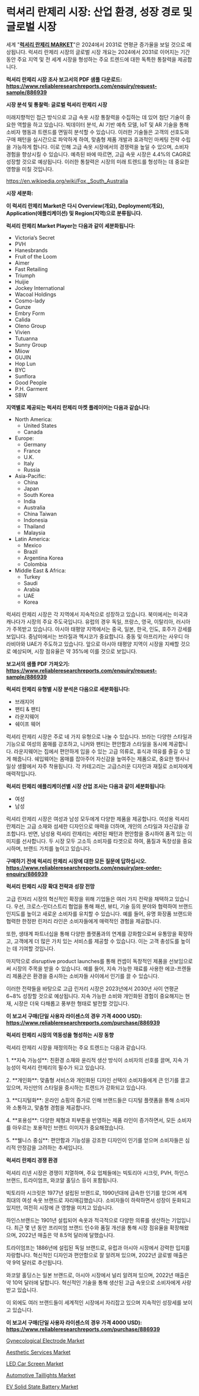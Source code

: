 <p><h1>럭셔리 란제리 시장: 산업 환경, 성장 경로 및 글로벌 시장</h1></p><p>세계 "<strong><a href="https://www.reliableresearchreports.com/luxury-lingerie-r886939?utm_campaign=106&utm_medium=8&utm_source=Github&utm_content=ia&utm_term=01102024&utm_id=luxury-lingerie">럭셔리 란제리 MARKET</a></strong>"은 2024에서 2031로 연평균 증가율을 보일 것으로 예상됩니다. 럭셔리 란제리 시장의 글로벌 시장 개요는 2024에서 2031로 이어지는 기간 동안 주요 지역 및 전 세계 시장을 형성하는 주요 트렌드에 대한 독특한 통찰력을 제공합니다.</p>
<p><strong>럭셔리 란제리 시장 조사 보고서의 PDF 샘플 다운로드: <a href="https://www.reliableresearchreports.com/enquiry/request-sample/886939?utm_campaign=106&utm_medium=8&utm_source=Github&utm_content=ia&utm_term=01102024&utm_id=luxury-lingerie">https://www.reliableresearchreports.com/enquiry/request-sample/886939</a></strong></p>
<p><strong>시장 분석 및 통찰력: 글로벌 럭셔리 란제리 시장</strong></p>
<p><p>미래지향적인 접근 방식으로 고급 속옷 시장 통찰력을 수집하는 데 있어 첨단 기술이 중요한 역할을 하고 있습니다. 빅데이터 분석, AI 기반 예측 모델, IoT 및 AR 기술을 통해 소비자 행동과 트렌드를 면밀히 분석할 수 있습니다. 이러한 기술들은 고객의 선호도와 구매 패턴을 실시간으로 파악하게 하여, 맞춤형 제품 개발과 효과적인 마케팅 전략 수립을 가능하게 합니다. 이로 인해 고급 속옷 시장에서의 경쟁력을 높일 수 있으며, 소비자 경험을 향상시킬 수 있습니다. 예측된 바에 따르면, 고급 속옷 시장은 4.4%의 CAGR로 성장할 것으로 예상됩니다. 이러한 통찰력은 시장의 미래 트렌드를 형성하는 데 중요한 영향을 미칠 것입니다.</p></p>
<p><a href="%7CAUTHORITHY_DOMAIN_URL%7C?utm_campaign=106&utm_medium=8&utm_source=Github&utm_content=ia&utm_term=01102024&utm_id=luxury-lingerie">https://en.wikipedia.org/wiki/Fox,_South_Australia</a></p>
<p><strong>시장 세분화:</strong></p>
<p><strong>이 럭셔리 란제리 Market은 다시 Overview(개요), Deployment(개요), Application(애플리케이션) 및 Region(지역)으로 분류됩니다.</strong></p>
<p><strong>럭셔리 란제리 Market Player는 다음과 같이 세분화됩니다:</strong></p>
<p><ul><li>Victoria’s Secret</li><li>PVH</li><li>Hanesbrands</li><li>Fruit of the Loom</li><li>Aimer</li><li>Fast Retailing</li><li>Triumph</li><li>Huijie</li><li>Jockey International</li><li>Wacoal Holdings</li><li>Cosmo-lady</li><li>Gunze</li><li>Embry Form</li><li>Calida</li><li>Oleno Group</li><li>Vivien</li><li>Tutuanna</li><li>Sunny Group</li><li>Miiow</li><li>GUJIN</li><li>Hop Lun</li><li>BYC</li><li>Sunflora</li><li>Good People</li><li>P.H. Garment</li><li>SBW</li></ul></p>
<p><strong>지역별로 제공되는 럭셔리 란제리 마켓 플레이어는 다음과 같습니다:</strong></p>
<p><ul>
    <li>
        North America:
        <ul>
            <li>United States</li>
            <li>Canada</li>
        </ul>
    </li>
    <li>
        Europe:
        <ul>
            <li>Germany</li>
            <li>France</li>
            <li>U.K.</li>
            <li>Italy</li>
            <li>Russia</li>
        </ul>
    </li>
    <li>
        Asia-Pacific:
        <ul>
            <li>China</li>
            <li>Japan</li>
            <li>South Korea</li>
            <li>India</li>
            <li>Australia</li>
            <li>China Taiwan</li>
            <li>Indonesia</li>
            <li>Thailand</li>
            <li>Malaysia</li>
        </ul>
    </li>
    <li>
        Latin America:
        <ul>
            <li>Mexico</li>
            <li>Brazil</li>
            <li>Argentina Korea</li>
            <li>Colombia</li>
        </ul>
    </li>
    <li>
        Middle East & Africa:
        <ul>
            <li>Turkey</li>
            <li>Saudi</li>
            <li>Arabia</li>
            <li>UAE</li>
            <li>Korea</li>
        </ul>
    </li>
    </ul></p>
<p><p>럭셔리 란제리 시장은 각 지역에서 지속적으로 성장하고 있습니다. 북미에서는 미국과 캐나다가 시장의 주요 주도국입니다. 유럽의 경우 독일, 프랑스, 영국, 이탈리아, 러시아가 주목받고 있습니다. 아시아 태평양 지역에서는 중국, 일본, 한국, 인도, 호주가 강세를 보입니다. 중남미에서는 브라질과 멕시코가 중요합니다. 중동 및 아프리카는 사우디 아라비아와 UAE가 주도하고 있습니다. 앞으로 아시아 태평양 지역이 시장을 지배할 것으로 예상되며, 시장 점유율은 약 35%에 이를 것으로 보입니다.</p></p>
<p><strong>보고서의 샘플 PDF 가져오기: <a href="https://www.reliableresearchreports.com/enquiry/request-sample/886939?utm_campaign=106&utm_medium=8&utm_source=Github&utm_content=ia&utm_term=01102024&utm_id=luxury-lingerie">https://www.reliableresearchreports.com/enquiry/request-sample/886939</a></strong></p>
<p><strong>럭셔리 란제리 유형별 시장 분석은 다음으로 세분화됩니다:</strong></p>
<p><ul><li>브래지어</li><li>팬티 & 팬티</li><li>라운지웨어</li><li>쉐이프 웨어</li></ul></p>
<p><p>럭셔리 란제리 시장은 주로 네 가지 유형으로 나눌 수 있습니다. 브라는 다양한 스타일과 기능으로 여성의 몸매를 강조하고, 니커와 팬티는 편안함과 스타일을 동시에 제공합니다. 라운지웨어는 집에서 편안하게 입을 수 있는 고급 의류로, 휴식과 여유를 즐길 수 있게 해줍니다. 쉐입웨어는 몸매를 잡아주어 자신감을 높여주는 제품으로, 중요한 행사나 일상 생활에서 자주 착용됩니다. 각 카테고리는 고급스러운 디자인과 재질로 소비자에게 매력적입니다.</p></p>
<p><strong>럭셔리 란제리 애플리케이션별 시장 산업 조사는 다음과 같이 세분화됩니다:</strong></p>
<p><ul><li>여성</li><li>남성</li></ul></p>
<p><p>럭셔리 란제리 시장은 여성과 남성 모두에게 다양한 제품을 제공합니다. 여성용 럭셔리 란제리는 고급 소재와 섬세한 디자인으로 매력을 더하며, 개인의 스타일과 자신감을 강조합니다. 반면, 남성용 럭셔리 란제리는 세련된 패턴과 편안함을 중시하여 품격 있는 이미지를 선사합니다. 두 시장 모두 고소득 소비자를 타겟으로 하여, 품질과 독창성을 중요시하며, 브랜드 가치를 높이고 있습니다.</p></p>
<p><strong>구매하기 전에 럭셔리 란제리 시장에 대한 모든 질문에 답하십시오. <a href="https://www.reliableresearchreports.com/enquiry/pre-order-enquiry/886939?utm_campaign=106&utm_medium=8&utm_source=Github&utm_content=ia&utm_term=01102024&utm_id=luxury-lingerie">https://www.reliableresearchreports.com/enquiry/pre-order-enquiry/886939</a></strong></p>
<p><strong>럭셔리 란제리 시장 확대 전략과 성장 전망</strong></p>
<p><p>고급 린저리 시장의 혁신적인 확장을 위해 기업들은 여러 가지 전략을 채택하고 있습니다. 우선, 크로스-인더스트리 협업을 통해 패션, 뷰티, 기술 등의 분야와 협력하여 브랜드 인지도를 높이고 새로운 소비자를 유치할 수 있습니다. 예를 들어, 유명 화장품 브랜드와 협력한 한정판 린저리 라인은 소비자들에게 매력적인 경험을 제공합니다.</p><p>또한, 생태계 파트너십을 통해 다양한 플랫폼과의 연계를 강화함으로써 유통망을 확장하고, 고객에게 더 많은 가치 있는 서비스를 제공할 수 있습니다. 이는 고객 충성도를 높이는 데 기여할 것입니다.</p><p>마지막으로 disruptive product launches를 통해 컨셉이 독창적인 제품을 선보임으로써 시장의 주목을 받을 수 있습니다. 예를 들어, 지속 가능한 재료를 사용한 에코-프렌들리 제품군은 환경을 중시하는 소비자들 사이에서 인기를 끌 수 있습니다.</p><p>이러한 전략들을 바탕으로 고급 린저리 시장은 2023년에서 2030년 사이 연평균 6~8% 성장할 것으로 예상됩니다. 지속 가능한 소비와 개인화된 경험이 중요해지는 현재, 시장은 더욱 다채롭고 풍부한 형태로 발전할 것입니다.</p></p>
<p><strong>이 보고서 구매(단일 사용자 라이센스의 경우 가격 4000 USD): <a href="https://www.reliableresearchreports.com/purchase/886939?utm_campaign=106&utm_medium=8&utm_source=Github&utm_content=ia&utm_term=01102024&utm_id=luxury-lingerie">https://www.reliableresearchreports.com/purchase/886939</a></strong></p>
<p><strong>럭셔리 란제리 시장의 역동성을 형성하는 시장 동향</strong></p>
<p><p>럭셔리 란제리 시장을 재정의하는 주요 트렌드는 다음과 같습니다.</p><p>1. **지속 가능성**: 친환경 소재와 윤리적 생산 방식이 소비자의 선호를 끌며, 지속 가능성이 럭셔리 란제리의 필수가 되고 있습니다.</p><p>2. **개인화**: 맞춤형 서비스와 개인화된 디자인 선택이 소비자들에게 큰 인기를 끌고 있으며, 자신만의 스타일을 중시하는 트렌드가 강화되고 있습니다.</p><p>3. **디지털화**: 온라인 쇼핑의 증가로 인해 브랜드들은 디지털 플랫폼을 통해 소비자와 소통하고, 맞춤형 경험을 제공합니다.</p><p>4. **포용성**: 다양한 체형과 피부톤을 반영하는 제품 라인이 증가하면서, 모든 소비자를 아우르는 포용적인 브랜드 이미지가 중요해졌습니다.</p><p>5. **웰니스 중심**: 편안함과 기능성을 강조한 디자인이 인기를 얻으며 소비자들은 심리적 안정감을 고려하는 추세입니다.</p></p>
<p><strong>럭셔리 란제리 경쟁 환경</strong></p>
<p><p>럭셔리 리넨 시장은 경쟁이 치열하며, 주요 업체들에는 빅토리아 시크릿, PVH, 하인스브랜드, 트라이엄프, 와코알 홀딩스 등이 포함됩니다.</p><p>빅토리아 시크릿은 1977년 설립된 브랜드로, 1990년대에 급속한 인기를 얻으며 세계 최대의 여성 속옷 브랜드로 자리매김했습니다. 소비자들이 하락하면서 성장이 둔화되고 있지만, 여전히 시장에 큰 영향을 미치고 있습니다.</p><p>하인스브랜드는 1901년 설립되어 속옷과 적극적으로 다양한 의류를 생산하는 기업입니다. 최근 몇 년 동안 프리미엄 브랜드 인수와 품질 개선을 통해 시장 점유율을 확장해왔으며, 2022년 매출은 약 8.5억 달러에 달했습니다.</p><p>트라이엄프는 1886년에 설립된 독일 브랜드로, 유럽과 아시아 시장에서 강력한 입지를 자랑합니다. 혁신적인 디자인과 편안함으로 잘 알려져 있으며, 2022년 글로벌 매출은 약 9억 달러로 추산됩니다.</p><p>와코알 홀딩스는 일본 브랜드로, 아시아 시장에서 널리 알려져 있으며, 2022년 매출은 약 10억 달러에 달합니다. 혁신적인 기술을 통해 생산된 고급 속옷으로 소비자에게 사랑받고 있습니다.</p><p>이 외에도 여러 브랜드들이 세계적인 시장에서 자리잡고 있으며 지속적인 성장세를 보이고 있습니다.</p></p>
<p><strong>이 보고서 구매(단일 사용자 라이센스의 경우 가격 4000 USD): <a href="https://www.reliableresearchreports.com/purchase/886939?utm_campaign=106&utm_medium=8&utm_source=Github&utm_content=ia&utm_term=01102024&utm_id=luxury-lingerie">https://www.reliableresearchreports.com/purchase/886939</a></strong></p>
<p><p><a href="https://github.com/DixieGrimes/Market-Research-Report-List-1/blob/main/gynecological-electrode-market.md?utm_campaign=106&utm_medium=8&utm_source=Github&utm_content=ia&utm_term=01102024&utm_id=luxury-lingerie">Gynecological Electrode Market</a></p><p><a href="https://www.linkedin.com/pulse/aesthetic-services-market-strategic-insights-product-evolution-wpkoe?utm_campaign=106&utm_medium=8&utm_source=Github&utm_content=ia&utm_term=01102024&utm_id=luxury-lingerie">Aesthetic Services Market</a></p><p><a href="https://issuu.com/reportprime-2/docs/led-car-screen-market-size-2030.ppt_1db0400f35077f?utm_campaign=106&utm_medium=8&utm_source=Github&utm_content=ia&utm_term=01102024&utm_id=luxury-lingerie">LED Car Screen Market</a></p><p><a href="https://medium.com/@smalekbauker1/automotive-taillights-market-insights-market-products-and-regional-analysis-forecasted-for-period-3909cf8ca3b7?utm_campaign=106&utm_medium=8&utm_source=Github&utm_content=ia&utm_term=01102024&utm_id=luxury-lingerie">Automotive Taillights Market</a></p><p><a href="https://medium.com/@wesleyeilly8796202/future-trajectory-of-the-ev-solid-state-battery-market-emerging-market-trends-and-forecasts-till-ea3580a10afb?utm_campaign=106&utm_medium=8&utm_source=Github&utm_content=ia&utm_term=01102024&utm_id=luxury-lingerie">EV Solid State Battery Market</a></p></p>